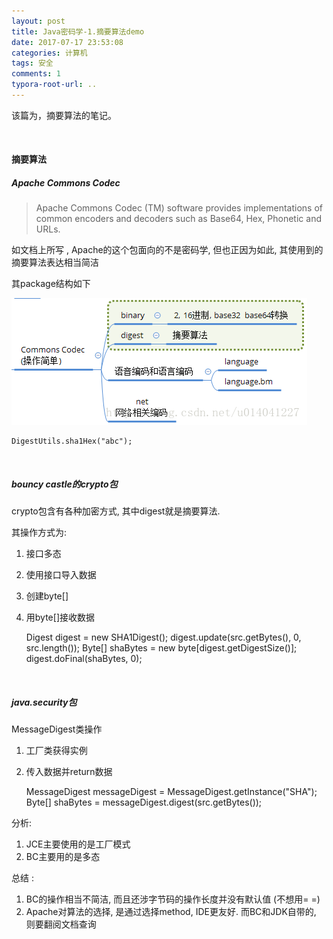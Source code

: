 ```yaml
---
layout: post
title: Java密码学-1.摘要算法demo
date: 2017-07-17 23:53:08
categories: 计算机
tags: 安全 
comments: 1
typora-root-url: ..
---
```


该篇为，摘要算法的笔记。

<br>

#### **摘要算法**


#####  **Apache Commons Codec**


>Apache Commons Codec (TM) software provides implementations of common encoders and decoders such as Base64, Hex, Phonetic and URLs.

如文档上所写 , Apache的这个包面向的不是密码学, 但也正因为如此, 其使用到的摘要算法表达相当简洁

其package结构如下  



![20170717234551755](.\assets\blog_res\20170717234551755.png)

    DigestUtils.sha1Hex("abc");

<br>

##### **bouncy castle的crypto包**

crypto包含有各种加密方式, 其中digest就是摘要算法.  

其操作方式为:  
1. 接口多态
2. 使用接口导入数据
3. 创建byte[]
4. 用byte[]接收数据

    Digest digest = new SHA1Digest();
    digest.update(src.getBytes(), 0, src.length());
    Byte[] shaBytes = new byte[digest.getDigestSize()];
    digest.doFinal(shaBytes, 0);

<br>

##### **java.security包**

MessageDigest类操作
1. 工厂类获得实例
2. 传入数据并return数据

     MessageDigest messageDigest = MessageDigest.getInstance("SHA");
	 Byte[] shaBytes = messageDigest.digest(src.getBytes());
	


分析:  
1. JCE主要使用的是工厂模式
2. BC主要用的是多态


总结 :  
1. BC的操作相当不简洁, 而且还涉字节码的操作长度并没有默认值 (不想用= =)
2.  Apache对算法的选择, 是通过选择method, IDE更友好. 而BC和JDK自带的, 则要翻阅文档查询



